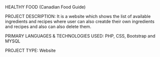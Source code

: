HEALTHY FOOD (Canadian Food Guide)

PROJECT DESCRIPTION: It is a website which shows the list of available ingredients and recipes where user can also creatde their own ingredients and recipes and also can also delete them.

PRIMARY LANGUAGES & TECHNOLOGIES USED: PHP, CSS, Bootstrap and MYSQL

PROJECT TYPE: Website
